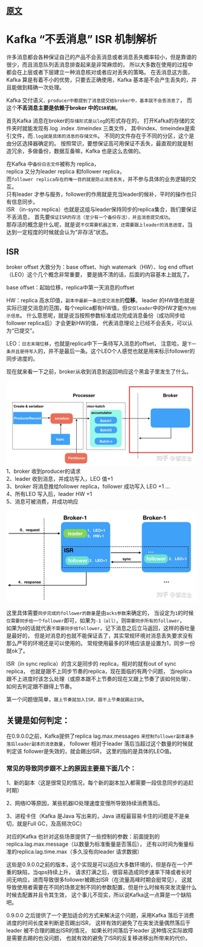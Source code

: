 ## [原文](https://mp.weixin.qq.com/s/YjQWMvS0lxFQu1SF2KQquw)

# Kafka “不丢消息” ISR 机制解析
 
 
许多消息都会各种保证自己的产品不会丢消息或者消息丢失概率较小，但是靠谱的很少，而且消息队列丢消息排查起来是非常麻烦的，
所以大多数在使用的过程中都会在上层或者下层建立一种消息核对或者应对丢失的策略。
在丢消息这方面，Kafka 算是有着不小的优势，只要去正确使用，Kafka 基本是不会产生丢失的，并且能做到精确一次处理。

Kafka 交付语义`、producer中都提到了消息提交给broker中，基本就不会丢消息了`，
而这个**不丢消息主要是依赖于broker 中的`ISR机制`**。

首先Kafka 消息在broker的`存储形式是以log`的形式存在的，
打开Kafka的存储的文件夹时就能发现有.log .index .timeindex 三类文件，
其中index、timeindex是索引文件，而`.log就是具体的消息的存储文件`。
不同的文件存在于不同的分区，这个是由分区选择器确定的。
按照常识，要想保证高可用保证不丢失，最直观的就是制造冗余，多做备份，数据互备嘛，Kafka 也是这么去做的。

在Kafka 中`备份日志文件`被称为 replica，   
replica 又分为leader replica 和follower replica，   
而`follower replica存在的唯一目的就是防止消息丢失`，并不参与具体的业务逻辑的交互。   
只有leader 才参与服务，follower的作用就是充当leader的候补，平时的操作也只有信息同步。   
ISR （in-sync replica）也就是这组与leader保持同步的replica集合，我们要保证不丢消息，
首先要`保证ISR的存活（至少有一个备份存活），并且消息提交成功`。   
那存活的概念是什么呢，就是说`不仅需要机器正常，还需要跟上leader的消息进度`，当达到一定程度的时候就会认为“非存活”状态。

## ISR
broker offset 大致分为：base offset、high watemark（HW）、log end offset（LEO）这个几个概念非常重要，
要是搞不清的话，后面的内容基本上就乱了。

base offset：起始位移，replica中第一天消息的offset

HW：replica 高水印值，`副本中最新一条已提交消息`的**位移**。
leader 的HW值也就是实际已提交消息的范围，每个replica都有HW值，但`仅仅leader`中的HW才能`作为标示信息`。
什么意思呢，就是说当按照参数标准成功完成消息备份（成功同步给follower replica后）才会更新HW的值，
代表消息理论上已经不会丢失，可以认为“已提交”。

LEO：`日志末端位移`，也就是replica中下一条待写入消息的offset，
注意哈，是`下一条并且是待写入`的，并不是最后一条。这个LEO个人感觉也就是用来标示follower的同步进度的。

现在就来看一下之前，broker从收到消息到返回响应这个黑盒子里发生了什么。

![](../../images/kafka/IRS/isr_1.jpg)
1、broker 收到producer的请求   
2、leader 收到消息，并成功写入，LEO 值+1   
3、broker 将消息推给follower replica，follower 成功写入 LEO +1 …   
4、所有LEO 写入后，leader HW +1    
5、消息可被消费，并成功响应

![](../../images/kafka/IRS/isr_2.jpg)


这里具体需要`同步完成的follower的数量`是由`acks参数`来确定的，
当设定为`1`的时候`仅需要同步给一个follower`即可，如果为`-1（all）`，则`需要同步所有的follower`，   
如果为`0`的话就代表`不需要同步给follower`，记下消息之后立马返回，这样的吞吐量是最好的，
但是对消息的也就不能保证丢了，其实常规环境对消息丢失要求没有那么严苛的环境还是可以使用的。
常规使用最多的环境应该是设置为1，同步一份就ok了。

ISR（in sync replica）的含义是同步的 replica，相对的就有out of sync replica，
也就是跟不上同步节奏的replica，现在面临的有两个问题，
当replica 跟不上进度时该怎么处理（或原本跟不上节奏的现在又跟上节奏了该如何处理）、如何去判定跟不跟得上节奏。

第一个问题很简单，`跟上节奏就加入ISR，跟不上节奏就踢出ISR`。

## 关键是如何判定：

在0.9.0.0之前，Kafka提供了replica lag.max.messages `来控制follower副本最多落后leader副本的消息数量`，
follower 相对于leader 落后当超过这个数量的时候就判定该 follower是失效的，就会踢出ISR，
这里的指的是具体的LEO值。

### 常见的导致同步跟不上的原因主要是下面几个：

1、新的副本（这是很常见的情况，每个新的副本加入都需要一段信息同步的追赶时期）   
 
2、网络IO等原因，某些机器IO处理速度变慢所导致持续消费落后。    

3、进程卡住（Kafka 是Java 写出来的，Java 进程最容易卡住的问题是不是亲切，就是Full GC，及高频次GC）

对应的Kafka 也针对这些场景提供了一些控制的参数：前面提到的replica.lag.max.message（以数量为标准衡量是否落后），
还有以时间为衡量标准的replica.lag.time.max（多久没有向leader 请求数据）

这些是0.9.0.0之前的版本，这个实现是可以适应大多数环境的，但是存在一个严重的缺陷，当qps持续上升，
请求打满之后，很容易造成同步速率下降或者长时间无响应，进而导致很多follower被踢出ISR（在流量高峰时期会挺常见），
这就导致使用者需要在不同的场景定制不同的参数配置，但是什么时候有突发流量什么时候去配置并且令其生效，
这个事儿不现实，所以说Kafka这一点算是一个缺陷吧。

0.9.0.0 之后提供了一个更加适合的方式来解决这个问题，采用Kafka 落后于消费进度的时间长度来判断是否踢出ISR，
这样有效的避免了在突发流量偶然落后于leader 被不合理的踢出ISR的情况，
如果长时间落后于leader 这种情况实际故障是需要去踢的也没问题，
也就有效的避免了ISR的反复移进移出所带来的代价。










 
 
 
 
 
